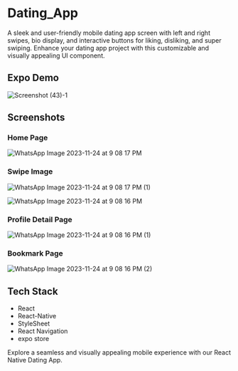 # Dating_App

A sleek and user-friendly mobile dating app screen with left and right swipes, bio display, and interactive buttons for liking, disliking, and super swiping. Enhance your dating app project with this customizable and visually appealing UI component. 


## Expo Demo
![Screenshot (43)-1](https://github.com/wave2211/Dating_App/assets/112957348/169ae092-eb71-4f8d-84e8-e4a18772cf71)

## Screenshots

### Home Page
![WhatsApp Image 2023-11-24 at 9 08 17 PM](https://github.com/wave2211/Dating_App/assets/112957348/309bde2e-9d4b-4f86-8767-a0a02d7ff285)

### Swipe Image
![WhatsApp Image 2023-11-24 at 9 08 17 PM (1)](https://github.com/wave2211/Dating_App/assets/112957348/46ef0e1b-f079-46f7-b0be-1959eac2507e)
 
![WhatsApp Image 2023-11-24 at 9 08 16 PM](https://github.com/wave2211/Dating_App/assets/112957348/aaa2babc-835f-44aa-a90c-abf3046da315)


### Profile Detail Page
![WhatsApp Image 2023-11-24 at 9 08 16 PM (1)](https://github.com/wave2211/Dating_App/assets/112957348/9f177be6-65cf-4679-a079-285a10ed3c2c)

### Bookmark Page

![WhatsApp Image 2023-11-24 at 9 08 16 PM (2)](https://github.com/wave2211/Dating_App/assets/112957348/1a0d941d-f261-463f-ac69-e42f6de5a1ab)


## Tech Stack

- React
- React-Native
- StyleSheet
- React Navigation
- expo store

Explore a seamless and visually appealing mobile experience with our React Native Dating App.
